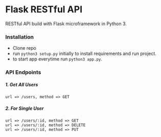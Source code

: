 # Flask RESTful API

RESTful API build with Flask microframework in Python 3.

### Installation

* Clone repo
* run ```python3 setup.py``` initially to install requirements and run project.
* to start app everytime run ```python3 app.py```.

### API Endpoints

##### 1. Get All Users

```
url => /users, method => GET
```

##### 2. For Single User

```
url => /users/:id, method => GET
url => /users/:id, method => DELETE
url => /users/:id, method => PUT
```